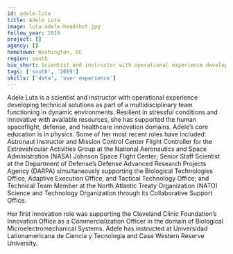 ```yaml
---
id: adele-luta
title: Adele Luta
image: luta-adele-headshot.jpg
fellow_year: 2019
project: []
agency: []
hometown: Washington, DC
region: south
bio_short: Scientist and instructor with operational experience developing technical solutions as part of a multidisciplinary teams.
tags: ['south', '2019']
skills: ['data', 'user experience']
---
```


Adele Luta is a scientist and instructor with operational experience developing technical solutions as part of a multidisciplinary team functioning in dynamic environments. Resilient in stressful conditions and innovative with available resources, she has supported the human spaceflight, defense, and healthcare innovation domains. Adele’s core education is in physics. Some of her most recent roles have included: Astronaut Instructor and Mission Control Center Flight Controller for the Extravehicular Activities Group at the National Aeronautics and Space Administration (NASA) Johnson Space Flight Center; Senior Staff Scientist at the Department of Defense’s Defense Advanced Research Projects Agency (DARPA) simultaneously supporting the Biological Technologies Office, Adaptive Execution Office, and Tactical Technology Office; and Technical Team Member at the North Atlantic Treaty Organization (NATO) Science and Technology Organization through its Collaborative Support Office.

Her first innovation role was supporting the Cleveland Clinic Foundation’s Innovation Office as a Commercialization Officer in the domain of Biological Microelectromechanical Systems. Adele has instructed at Universidad Lationamericana de Ciencia y Tecnologia and Case Western Reserve University.
